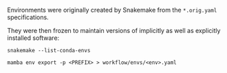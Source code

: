 Environments were originally created by Snakemake from the `*.orig.yaml` specifications.

They were then frozen to maintain versions of implicitly as well as explicitly installed software:

```
snakemake --list-conda-envs

mamba env export -p <PREFIX> > workflow/envs/<env>.yaml
```
